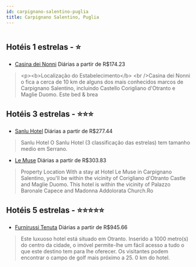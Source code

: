 ```yaml
---
id: carpignano-salentino-puglia
title: Carpignano Salentino, Puglia
---
```


<center><img src="https://i.travelapi.com/hotels/22000000/21200000/21194600/21194521/013fe7d6_b.jpg" alt="" /></center>


## Hotéis 1 estrelas - ⭐️

-    [Casina dei Nonni](https://www.hurb.com/hoteis/carpignano-salentino/casina-dei-nonni-JNP-JP599628?cmp=18055) Diárias a partir de R$174.23
   > &lt;p&gt;&lt;b&gt;Localização do Estabelecimento&lt;/b&gt; &lt;br /&gt;Casina dei Nonni o fica a cerca de 10 km de alguns dos mais conhecidos marcos de Carpignano Salentino, incluindo Castello Corigliano d&apos;Otranto e Maglie Duomo.  Este bed &amp; brea

## Hotéis 3 estrelas - ⭐️⭐️⭐️

-    [Sanlu Hotel](https://www.hurb.com/hoteis/carpignano-salentino/sanlu-hotel-JNP-JP352306?cmp=18055) Diárias a partir de R$277.44
   > Sanlu Hotel O Sanlu Hotel (3 classificação das estrelas) tem tamanho medio em Serrano.
-    [Le Muse](https://www.hurb.com/hoteis/carpignano-salentino/le-muse-JNP-JP021286?cmp=18055) Diárias a partir de R$303.83
   > Property Location With a stay at Hotel Le Muse in Carpignano Salentino, you&apos;ll be within the vicinity of Corigliano d&apos;Otranto Castle and Maglie Duomo.  This hotel is within the vicinity of Palazzo Baronale Capece and Madonna Addolorata Church.Ro

## Hotéis 5 estrelas - ⭐️⭐️⭐️⭐️⭐️

-    [Furnirussi Tenuta](https://www.hurb.com/hoteis/carpignano-salentino/furnirussi-tenuta-JNP-JP971205?cmp=18055) Diárias a partir de R$945.66
   > Este luxuoso hotel está situado em Otranto. Inserido a 1000 metro(s) do centro da cidade, o imóvel permite-lhe um fácil acesso a tudo o que este destino tem para lhe oferecer. Os visitantes podem encontrar o campo de golf mais próximo a 25. 0 km do hotel.
